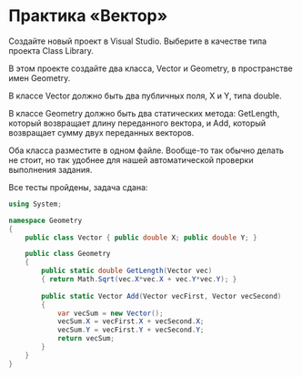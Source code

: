 # Практика «Вектор»

Создайте новый проект в Visual Studio. Выберите в качестве типа проекта Class Library.

В этом проекте создайте два класса, Vector и Geometry, в пространстве имен Geometry.

В классе Vector должно быть два публичных поля, X и Y, типа double.

В классе Geometry должно быть два статических метода: GetLength, который возвращает длину переданного вектора, и Add, который возвращает сумму двух переданных векторов.

Оба класса разместите в одном файле. Вообще-то так обычно делать не стоит, но так удобнее для нашей автоматической проверки выполнения задания.


Все тесты пройдены, задача сдана:
```cs
using System;

namespace Geometry
{
    public class Vector { public double X; public double Y; }

    public class Geometry
    {
        public static double GetLength(Vector vec)
        { return Math.Sqrt(vec.X*vec.X + vec.Y*vec.Y); }
    
        public static Vector Add(Vector vecFirst, Vector vecSecond)
        { 
            var vecSum = new Vector();
            vecSum.X = vecFirst.X + vecSecond.X;
            vecSum.Y = vecFirst.Y + vecSecond.Y;
            return vecSum;
        }
    }
}
```
